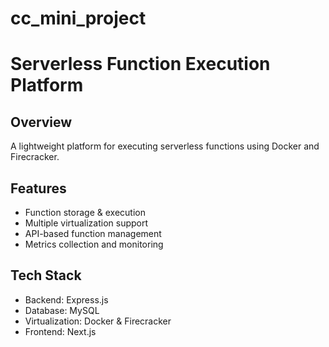# cc_mini_project

# Serverless Function Execution Platform

## Overview
A lightweight platform for executing serverless functions using Docker and Firecracker.

## Features
- Function storage & execution
- Multiple virtualization support
- API-based function management
- Metrics collection and monitoring

## Tech Stack
- Backend: Express.js
- Database: MySQL
- Virtualization: Docker & Firecracker
- Frontend: Next.js

